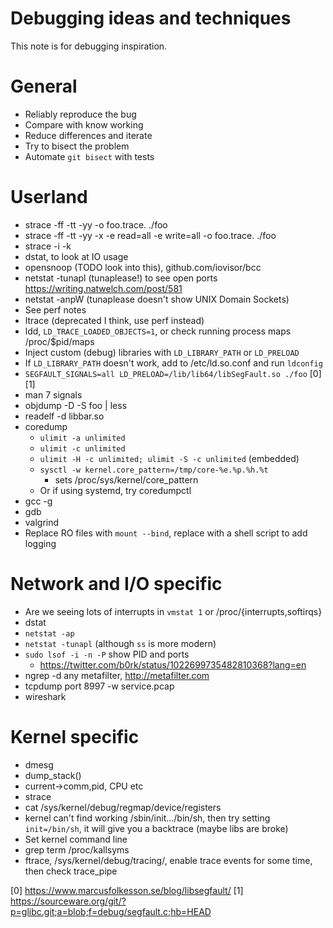 # Debugging ideas and techniques
This note is for debugging inspiration.

# General
- Reliably reproduce the bug
- Compare with know working
- Reduce differences and iterate
- Try to bisect the problem
- Automate `git bisect` with tests

# Userland
- strace -ff -tt -yy -o foo.trace. ./foo
- strace -ff -tt -yy -x -e read=all -e write=all -o foo.trace. ./foo
- strace -i -k
- dstat, to look at IO usage
- opensnoop (TODO look into this), github.com/iovisor/bcc
- netstat -tunapl (tunaplease!) to see open ports https://writing.natwelch.com/post/581
- netstat -anpW (tunaplease doesn't show UNIX Domain Sockets)
- See perf notes
- ltrace (deprecated I think, use perf instead)
- ldd, `LD_TRACE_LOADED_OBJECTS=1`, or check running process maps /proc/$pid/maps
- Inject custom (debug) libraries with `LD_LIBRARY_PATH` or `LD_PRELOAD`
- If `LD_LIBRARY_PATH` doesn't work, add to /etc/ld.so.conf and run `ldconfig`
- `SEGFAULT_SIGNALS=all LD_PRELOAD=/lib/lib64/libSegFault.so ./foo` [0] [1]
- man 7 signals
- objdump -D -S foo | less
- readelf -d libbar.so
- coredump
    - `ulimit -a unlimited`
    - `ulimit -c unlimited`
    - `ulimit -H -c unlimited; ulimit -S -c unlimited` (embedded)
    - `sysctl -w kernel.core_pattern=/tmp/core-%e.%p.%h.%t`
        - sets /proc/sys/kernel/core_pattern
    - Or if using systemd, try coredumpctl
- gcc -g
- gdb
- valgrind
- Replace RO files with `mount --bind`, replace with a shell script to add logging


# Network and I/O specific
- Are we seeing lots of interrupts in `vmstat 1` or /proc/{interrupts,softirqs}
- dstat
- `netstat -ap`
- `netstat -tunapl` (although `ss` is more modern)
- `sudo lsof -i -n -P` show PID and ports
  - https://twitter.com/b0rk/status/1022699735482810368?lang=en
- ngrep -d any metafilter, http://metafilter.com
- tcpdump port 8997 -w service.pcap
- wireshark

# Kernel specific
- dmesg
- dump_stack()
- current->comm,pid, CPU etc
- strace
- cat /sys/kernel/debug/regmap/device/registers
- kernel can't find working /sbin/init.../bin/sh, then try setting
  `init=/bin/sh`, it will give you a backtrace (maybe libs are broke)
- Set kernel command line
- grep term /proc/kallsyms
- ftrace, /sys/kernel/debug/tracing/, enable trace events for some time, then check trace_pipe

[0] https://www.marcusfolkesson.se/blog/libsegfault/
[1] https://sourceware.org/git/?p=glibc.git;a=blob;f=debug/segfault.c;hb=HEAD
